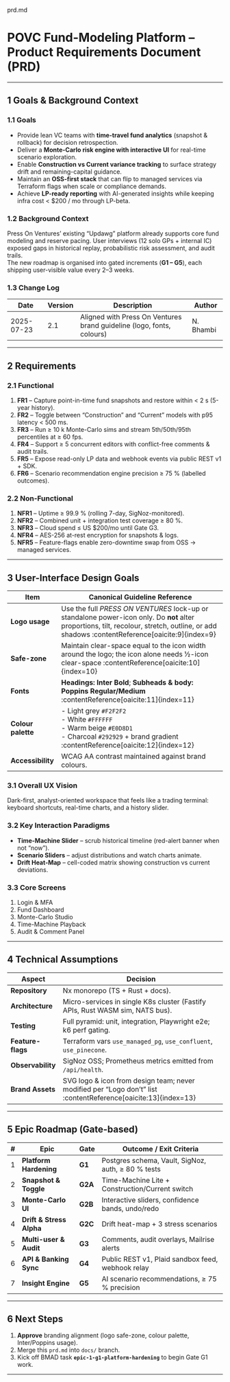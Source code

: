 prd.md

# POVC Fund-Modeling Platform – Product Requirements Document (PRD)

---

## 1  Goals & Background Context

### 1.1 Goals
- Provide lean VC teams with **time-travel fund analytics** (snapshot & rollback) for decision retrospection.  
- Deliver a **Monte-Carlo risk engine with interactive UI** for real-time scenario exploration.  
- Enable **Construction vs Current variance tracking** to surface strategy drift and remaining-capital guidance.  
- Maintain an **OSS-first stack** that can flip to managed services via Terraform flags when scale or compliance demands.  
- Achieve **LP-ready reporting** with AI-generated insights while keeping infra cost < $200 / mo through LP-beta.  

### 1.2 Background Context
Press On Ventures’ existing “Updawg” platform already supports core fund modeling and reserve pacing. User interviews (12 solo GPs + internal IC) exposed gaps in historical replay, probabilistic risk assessment, and audit trails.  
The new roadmap is organised into gated increments (**G1 – G5**), each shipping user-visible value every 2–3 weeks.

### 1.3 Change Log
| Date | Version | Description | Author |
|------|---------|-------------|--------|
| 2025-07-23 | 2.1 | Aligned with Press On Ventures brand guideline (logo, fonts, colours) | N. Bhambi |

---

## 2  Requirements

### 2.1 Functional
1. **FR1** – Capture point-in-time fund snapshots and restore within < 2 s (5-year history).  
2. **FR2** – Toggle between “Construction” and “Current” models with p95 latency < 500 ms.  
3. **FR3** – Run ≥ 10 k Monte-Carlo sims and stream 5th/50th/95th percentiles at ≥ 60 fps.  
4. **FR4** – Support ≥ 5 concurrent editors with conflict-free comments & audit trails.  
5. **FR5** – Expose read-only LP data and webhook events via public REST v1 + SDK.  
6. **FR6** – Scenario recommendation engine precision ≥ 75 % (labelled outcomes).  

### 2.2 Non-Functional
1. **NFR1** – Uptime ≥ 99.9 % (rolling 7-day, SigNoz-monitored).  
2. **NFR2** – Combined unit + integration test coverage ≥ 80 %.  
3. **NFR3** – Cloud spend ≤ US $200/mo until Gate G3.  
4. **NFR4** – AES-256 at-rest encryption for snapshots & logs.  
5. **NFR5** – Feature-flags enable zero-downtime swap from OSS → managed services.

---

## 3  User-Interface Design Goals

| Item | Canonical Guideline Reference |
|------|------------------------------|
| **Logo usage** | Use the full _PRESS ON VENTURES_ lock-up or standalone power-icon only. Do **not** alter proportions, tilt, recolour, stretch, outline, or add shadows :contentReference[oaicite:9]{index=9} |
| **Safe-zone** | Maintain clear-space equal to the icon width around the logo; the icon alone needs ½-icon clear-space :contentReference[oaicite:10]{index=10} |
| **Fonts** | **Headings:** **Inter Bold**; **Subheads & body:** **Poppins Regular/Medium** :contentReference[oaicite:11]{index=11} |
| **Colour palette** | - Light grey `#F2F2F2`  <br>- White `#FFFFFF`  <br>- Warm beige `#E0D8D1`  <br>- Charcoal `#292929`  + brand gradient :contentReference[oaicite:12]{index=12} |
| **Accessibility** | WCAG AA contrast maintained against brand colours. |

### 3.1 Overall UX Vision
Dark-first, analyst-oriented workspace that feels like a trading terminal: keyboard shortcuts, real-time charts, and a history slider.

### 3.2 Key Interaction Paradigms
- **Time-Machine Slider** – scrub historical timeline (red-alert banner when not “now”).  
- **Scenario Sliders** – adjust distributions and watch charts animate.  
- **Drift Heat-Map** – cell-coded matrix showing construction vs current deviations.  

### 3.3 Core Screens
1. Login & MFA  
2. Fund Dashboard  
3. Monte-Carlo Studio  
4. Time-Machine Playback  
5. Audit & Comment Panel  

---

## 4  Technical Assumptions

| Aspect | Decision |
|--------|----------|
| **Repository** | Nx monorepo (TS + Rust + docs). |
| **Architecture** | Micro-services in single K8s cluster (Fastify APIs, Rust WASM sim, NATS bus). |
| **Testing** | Full pyramid: unit, integration, Playwright e2e; k6 perf gating. |
| **Feature-flags** | Terraform vars `use_managed_pg`, `use_confluent`, `use_pinecone`. |
| **Observability** | SigNoz OSS; Prometheus metrics emitted from `/api/health`. |
| **Brand Assets** | SVG logo & icon from design team; never modified per “Logo don’t” list :contentReference[oaicite:13]{index=13} |

---

## 5  Epic Roadmap (Gate-based)

| # | Epic | Gate | Outcome / Exit Criteria |
|---|------|------|-------------------------|
| 1 | **Platform Hardening** | **G1** | Postgres schema, Vault, SigNoz, auth, ≥ 80 % tests |
| 2 | **Snapshot & Toggle** | **G2A** | Time-Machine Lite + Construction/Current switch |
| 3 | **Monte-Carlo UI** | **G2B** | Interactive sliders, confidence bands, undo/redo |
| 4 | **Drift & Stress Alpha** | **G2C** | Drift heat-map + 3 stress scenarios |
| 5 | **Multi-user & Audit** | **G3** | Comments, audit overlays, Mailrise alerts |
| 6 | **API & Banking Sync** | **G4** | Public REST v1, Plaid sandbox feed, webhook relay |
| 7 | **Insight Engine** | **G5** | AI scenario recommendations, ≥ 75 % precision |

---

## 6  Next Steps

1. **Approve** branding alignment (logo safe-zone, colour palette, Inter/Poppins usage).  
2. Merge this `prd.md` into `docs/` branch.  
3. Kick off BMAD task **`epic-1-g1-platform-hardening`** to begin Gate G1 work.  

---
